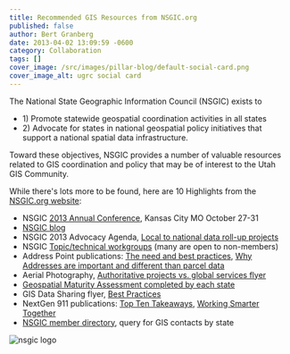 ```yaml
---
title: Recommended GIS Resources from NSGIC.org
published: false
author: Bert Granberg
date: 2013-04-02 13:09:59 -0600
category: Collaboration
tags: []
cover_image: /src/images/pillar-blog/default-social-card.png
cover_image_alt: ugrc social card
---
```


<p>The National State Geographic Information Council (NSGIC) exists to </p>
<ul>
<li>1) Promote statewide geospatial coordination activities in all states </li>
<li>2) Advocate for states in national geospatial policy initiatives that support a national spatial data infrastructure. </li>
</ul>
<p>Toward these objectives, NSGIC provides a number of valuable resources related to GIS coordination and policy that may be of interest to the Utah GIS Community.</p>
<p>While there's lots more to be found, here are 10 Highlights from the <a href="https://nsgic.org">NSGIC.org website</a>:</p>
<ul>
<li>NSGIC <a href="https://www.nsgic.org/upcoming-conferences">2013 Annual Conference</a>, Kansas City MO October 27-31	</li>
<li><a href="https://www.nsgic.org/blog/">NSGIC blog</a></li>
<li>NSGIC 2013 Advocacy Agenda, <a href="https://www.nsgic.org/public_resources/NSGIC_Advocacy_Agenda_101712.pdf">Local to national data roll-up projects</a></li>
<li>NSGIC <a href="https://www.nsgic.org/work-groups">Topic/technical workgroups</a> (many are open to non-members)</li>
<li>Address Point publications: <a href="https://www.nsgic.org/public_resources/Addresses_FTN_032210.pdf">The need and best practices</a>, <a href="https://nsgic.org/public_resources/Address_Points_FTN_Brochure_050311_Final.pdf">Why Addresses are important and different than parcel data</a></li>
<li>Aerial Photography, <a href="https://www.nsgic.org/public_resources/NSGIC_Justifying_Cost_of_Imagery_102612_Final.pdf">Authoritative projects vs. global services flyer</a></li>
<li><a href="https://www.nsgic.org/geospatial-maturity-assessment">Geospatial Maturity Assessment completed by each state</a></li>
<li>GIS Data Sharing flyer, <a href="https://www.nsgic.org/public_resources/NSGIC_Data_Sharing_Guidelines_120211_Final.pdf">Best Practices</a></li>
<li>NextGen 911 publications: <a href="https://nsgic.org/public_resources/NG_9-1-1_Top_Ten_State_Coordinator_081811_Final.pdf">Top Ten Takeaways</a>, <a href="https://nsgic.org/public_resources/Working_Smarter_Together_NENA_NAPSG_NSGIC_081211_FINAL.pdf">Working Smarter Together</a></li>
<li><a href="https://netforum.avectra.com/eweb/DynamicPage.aspx?Site=NSGIC&WebCode=IndSearch">NSGIC member directory</a>, query for GIS contacts by state</li>
</ul>

![nsgic logo](https://www.nsgic.org/public_resources/Large_Logo_1321304002.jpg)
